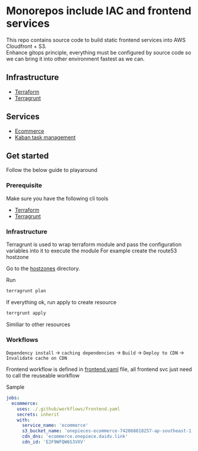 # Monorepos include IAC and frontend services

This repo contains source code to build static frontend services into AWS Cloudfront + S3.</br>
Enhance gitops principle, everything must be configured by source code so we can bring it into other environment fastest as we can.

## Infrastructure

- [Terraform](./infrastructure/terraform/)
- [Terragrunt](./infrastructure/terragrunt/)

## Services

- [Ecommerce](./services/ecommerce/)
- [Kaban task management](./services/kaban-task-management/)

## Get started

Follow the below guide to playaround

### Prerequisite

Make sure you have the following cli tools

- [Terraform](https://developer.hashicorp.com/terraform/tutorials/aws-get-started/install-cli)
- [Terragrunt](https://terragrunt.gruntwork.io/docs/getting-started/install/)

### Infrastructure

Terragrunt is used to wrap terraform module and pass the configuration variables into it to execute the module
For example create the route53 hostzone

Go to the [hostzones](./infrastructure/terragrunt/hli/route53/hostzones/) directory.

Run

```bash
terragrunt plan
```

If everything ok, run apply to create resource

```bash
terrgrunt apply
```

Similiar to other resources

### Workflows

`Dependency install` -> `caching dependencies` -> `Build` -> `Deploy to CDN` -> `Invalidate cache on CDN`

Frontend workflow is defined in [frontend.yaml](./.github/workflows/frontend.yaml) file, all frontend svc just need to call the reuseable workflow

Sample

```yaml
jobs:
  ecommerce:
    uses: ./.github/workflows/frontend.yaml
    secrets: inherit
    with:
      service_name: 'ecommerce'
      s3_bucket_name: 'onepieces-ecommerce-742068818257-ap-southeast-1'
      cdn_dns: 'ecommerce.onepiece.daidv.link'
      cdn_id: 'E2F9WFQW6S3VXV'
```
